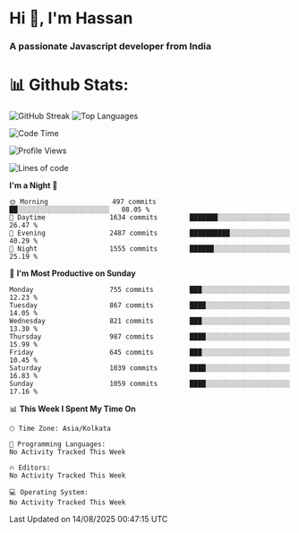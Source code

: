 # Hi 👋, I'm Hassan
### A passionate Javascript developer from India


# 📊 Github Stats:
![GitHub Streak](https://github-readme-streak-stats.herokuapp.com/?user=codeblooded47&theme=dracula&hide_border=false)
![Top Languages](https://github-readme-stats.vercel.app/api/top-langs/?username=codeblooded47&layout=compact&theme=dracula)



<!--START_SECTION:waka-->
![Code Time](http://img.shields.io/badge/Code%20Time-883%20hrs%201%20min-blue)

![Profile Views](http://img.shields.io/badge/Profile%20Views-0-blue)

![Lines of code](https://img.shields.io/badge/From%20Hello%20World%20I%27ve%20Written-24.3%20million%20lines%20of%20code-blue)

**I'm a Night 🦉** 

```text
🌞 Morning                497 commits         ██░░░░░░░░░░░░░░░░░░░░░░░   08.05 % 
🌆 Daytime                1634 commits        ███████░░░░░░░░░░░░░░░░░░   26.47 % 
🌃 Evening                2487 commits        ██████████░░░░░░░░░░░░░░░   40.29 % 
🌙 Night                  1555 commits        ██████░░░░░░░░░░░░░░░░░░░   25.19 % 
```
📅 **I'm Most Productive on Sunday** 

```text
Monday                   755 commits         ███░░░░░░░░░░░░░░░░░░░░░░   12.23 % 
Tuesday                  867 commits         ████░░░░░░░░░░░░░░░░░░░░░   14.05 % 
Wednesday                821 commits         ███░░░░░░░░░░░░░░░░░░░░░░   13.30 % 
Thursday                 987 commits         ████░░░░░░░░░░░░░░░░░░░░░   15.99 % 
Friday                   645 commits         ███░░░░░░░░░░░░░░░░░░░░░░   10.45 % 
Saturday                 1039 commits        ████░░░░░░░░░░░░░░░░░░░░░   16.83 % 
Sunday                   1059 commits        ████░░░░░░░░░░░░░░░░░░░░░   17.16 % 
```


📊 **This Week I Spent My Time On** 

```text
🕑︎ Time Zone: Asia/Kolkata

💬 Programming Languages: 
No Activity Tracked This Week

🔥 Editors: 
No Activity Tracked This Week

💻 Operating System: 
No Activity Tracked This Week
```


 Last Updated on 14/08/2025 00:47:15 UTC
<!--END_SECTION:waka-->

